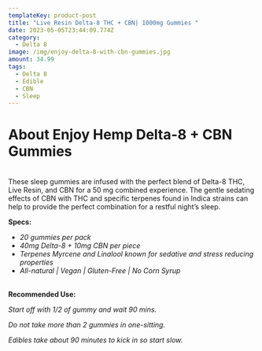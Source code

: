 ```yaml
---
templateKey: product-post
title: "Live Resin Delta-8 THC + CBN| 1000mg Gummies "
date: 2023-05-05T23:44:09.774Z
category:
  - Delta 8
image: /img/enjoy-delta-8-with-cbn-gummies.jpg
amount: 34.99
tags:
  - Delta 8
  - Edible
  - CBN
  - Sleep
---
```

# About Enjoy Hemp Delta-8 + CBN Gummies

\
These sleep gummies are infused with the perfect blend of Delta-8 THC, Live Resin, and CBN for a 50 mg combined experience. The gentle sedating effects of CBN with THC and specific terpenes found in Indica strains can help to provide the perfect combination for a restful night’s sleep.

**Specs:**

* *20 gummies per pack*
* *40mg Delta-8 + 10mg CBN per piece*
* *Terpenes Myrcene and Linalool known for sedative and stress reducing properties*
* *All-natural | Vegan | Gluten-Free | No Corn Syrup*

**\
Recommended Use:**

*Start off with 1/2 of gummy and wait 90 mins.*

*Do not take more than 2 gummies in one-sitting.*

*Edibles take about 90 minutes to kick in so start slow.*